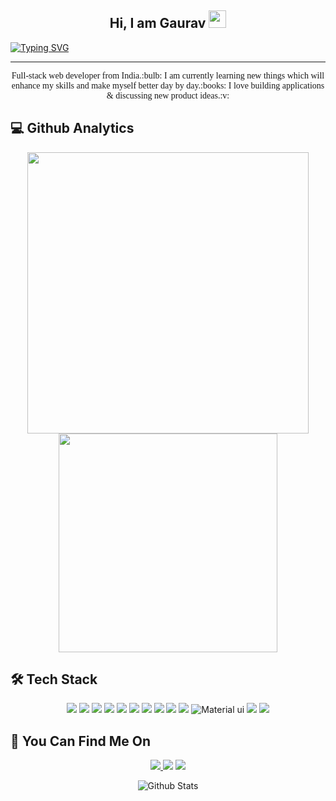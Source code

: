 <h2 align="center">
  Hi, I am Gaurav
  <img src="https://media.giphy.com/media/hvRJCLFzcasrR4ia7z/giphy.gif" width="28">
</h2>

[![Typing SVG](https://readme-typing-svg.herokuapp.com?size=24&color=49AD91D9&center=true&vCenter=true&width=1000&height=50&lines=Full-Stack+Web+Developer;Always+learning+new+things)](https://git.io/typing-svg)

<hr/>

<p style="font-family:monospac" align="center">
Full-stack web developer from India.:bulb: I am currently learning new things which will enhance my skills and make myself better day by day.:books: I love building applications & discussing new product ideas.:v:
</p>


<!-- <p align="center">
   <img src="https://github-readme-streak-stats.herokuapp.com/?user=ga-arsod&currStreakNum=2FD3EB&fire=pink&theme=gotham" />
</p> -->

<h2 align="left">
  💻 Github Analytics
</h2>

<p align="center">
   <img src="https://github-readme-stats.vercel.app/api?username=ga-arsod&show_icons=true&theme=gotham&show_icons=true" width=450/>
  <img src="https://github-readme-stats.vercel.app/api/top-langs/?username=ga-arsod&layout=compact&theme=gotham&show_icons=true" width=350/>
  
<!--   ![Anurag's GitHub stats](https://github-readme-stats.vercel.app/api?username=ga-arsod&show_icons=true&theme=gotham) -->
</p>


<h2 align="left">
  🛠️ Tech Stack
</h2>

<p align="center">
    <span><img src ="https://img.shields.io/badge/javascript-%23323330.svg?style=for-the-badge&logo=javascript&logoColor=%23F7DF1E" /><span>
    <span><img src ="https://img.shields.io/badge/typescript-%2300f.svg?style=for-the-badge&logo=typescript&logoColor=white" /><span>
    <span><img src ="https://img.shields.io/badge/react-%2320232a.svg?style=for-the-badge&logo=react&logoColor=%2361DAFB" /><span>
    <span><img src ="https://img.shields.io/badge/redux-%23593d88.svg?style=for-the-badge&logo=redux&logoColor=white" /><span>
    <span><img src ="https://img.shields.io/badge/node.js-6DA55F?style=for-the-badge&logo=node.js&logoColor=white" /><span>
    <span><img src ="https://img.shields.io/badge/express.js-%23404d59.svg?style=for-the-badge&logo=express&logoColor=%2361DAFB)" /><span>
    <span><img src ="https://img.shields.io/badge/MongoDB-%234ea94b.svg?style=for-the-badge&logo=mongodb&logoColor=white" /><span>
    <span><img src ="https://img.shields.io/badge/html5-%23E34F26.svg?style=for-the-badge&logo=html5&logoColor=white" /><span>
    <span><img src ="https://img.shields.io/badge/css3-%231572B6.svg?style=for-the-badge&logo=css3&logoColor=white" /><span>
    <span><img src ="https://img.shields.io/badge/bootstrap-%23563D7C.svg?style=for-the-badge&logo=bootstrap&logoColor=white" /><span>
    <span><img alt="Material ui" src="https://img.shields.io/badge/Material%20UI-007FFF?style=for-the-badge&logo=mui&logoColor=white" /><span>
    <span><img src="https://img.shields.io/badge/Socket.io-010101?&style=for-the-badge&logo=Socket.io&logoColor=white"/></span>
    <span><img src ="https://img.shields.io/badge/mysql-%2300f.svg?style=for-the-badge&logo=mysql&logoColor=white" /><span>
</p>
      
 <h2 align="left">
  🔗 You Can Find Me On
</h2>
  
<p align="center">
  <a href="gaarsod@gmail.com"><img src="https://img.shields.io/badge/Gmail-D14836?style=for-the-badge&logo=gmail&logoColor=white"/> </a> 
  <a href="https://www.linkedin.com/in/gaurav-arsod"><img src="https://img.shields.io/badge/LinkedIn-0077B5?style=for-the-badge&logo=linkedin&logoColor=white"/></a>
  <a href="https://twitter.com/ga_arsod"><img src="https://img.shields.io/badge/Twitter-1DA1F2?style=for-the-badge&logo=twitter&logoColor=white"/></a>
</p>
                                
<p align="center">
 <img src="https://raw.githubusercontent.com/mayhemantt/mayhemantt/Update/svg/Bottom.svg" alt="Github Stats" />
</p>

<!---
ga-arsod/ga-arsod is a ✨ special ✨ repository because its `README.md` (this file) appears on your GitHub profile.
You can click the Preview link to take a look at your changes.
--->
